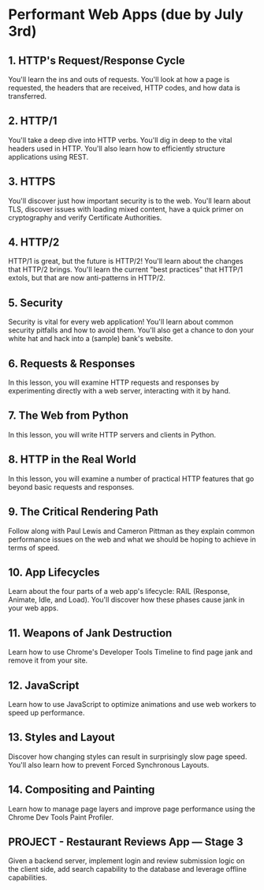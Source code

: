 # Performant Web Apps (due by July 3rd)

## 1. HTTP's Request/Response Cycle
You'll learn the ins and outs of requests. You'll look at how a page is requested, the headers that are received, HTTP codes, and how data is transferred.

## 2. HTTP/1
You'll take a deep dive into HTTP verbs. You'll dig in deep to the vital headers used in HTTP. You'll also learn how to efficiently structure applications using REST.

## 3. HTTPS
You'll discover just how important security is to the web. You'll learn about TLS, discover issues with loading mixed content, have a quick primer on cryptography and verify Certificate Authorities.

## 4. HTTP/2
HTTP/1 is great, but the future is HTTP/2! You'll learn about the changes that HTTP/2 brings. You'll learn the current "best practices" that HTTP/1 extols, but that are now anti-patterns in HTTP/2.

## 5. Security
Security is vital for every web application! You'll learn about common security pitfalls and how to avoid them. You'll also get a chance to don your white hat and hack into a (sample) bank's website.

## 6. Requests & Responses
In this lesson, you will examine HTTP requests and responses by experimenting directly with a web server, interacting with it by hand.

## 7. The Web from Python
In this lesson, you will write HTTP servers and clients in Python.

## 8. HTTP in the Real World
In this lesson, you will examine a number of practical HTTP features that go beyond basic requests and responses.

## 9. The Critical Rendering Path
Follow along with Paul Lewis and Cameron Pittman as they explain common performance issues on the web and what we should be hoping to achieve in terms of speed.

## 10. App Lifecycles
Learn about the four parts of a web app's lifecycle: RAIL (Response, Animate, Idle, and Load). You'll discover how these phases cause jank in your web apps.

## 11. Weapons of Jank Destruction
Learn how to use Chrome's Developer Tools Timeline to find page jank and remove it from your site.

## 12. JavaScript
Learn how to use JavaScript to optimize animations and use web workers to speed up performance.

## 13. Styles and Layout
Discover how changing styles can result in surprisingly slow page speed. You'll also learn how to prevent Forced Synchronous Layouts.

## 14. Compositing and Painting
Learn how to manage page layers and improve page performance using the Chrome Dev Tools Paint Profiler.

## PROJECT - Restaurant Reviews App — Stage 3
Given a backend server, implement login and review submission logic on the client side, add search capability to the database and leverage offline capabilities.
